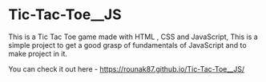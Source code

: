 # Tic-Tac-Toe__JS
This is a Tic Tac Toe game made with HTML , CSS and JavaScript, This is a simple project to get a good grasp of fundamentals of JavaScript and to make project in it.

You can check it out here - https://rounak87.github.io/Tic-Tac-Toe__JS/
